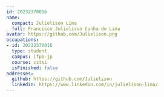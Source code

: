 ```yaml
---
id: 20232370016
name:
  compact: Julielison Lima
  full: Francisco Julielison Cunha de Lima
avatar: https://github.com/Julielison.png
occupations:
- id: 20232370016
  type: student
  campus: ifpb-jp
  course: cstsi
  isFinished: false
addresses:
  github: https://github.com/Julielison
  linkedin: https://www.linkedin.com/in/julielison-lima/
---
```

